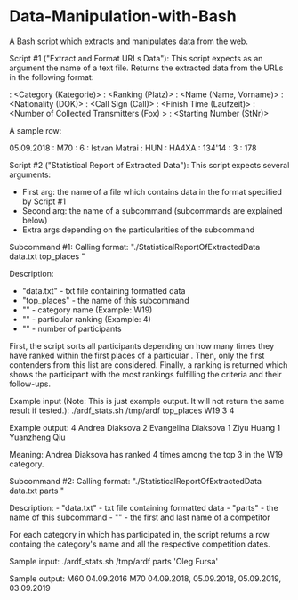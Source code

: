 # Data-Manipulation-with-Bash
A Bash script which extracts and manipulates data from the web. 

Script #1 ("Extract and Format URLs Data"):
This script expects as an argument the name of a text file.
Returns the extracted data from the URLs in the following format:

 <Date> : <Category (Kategorie)> : <Ranking (Platz)> : <Name (Name, Vorname)> : <Nationality (DOK)> : <Call Sign (Call)> : <Finish Time (Laufzeit)> : <Number of Collected Transmitters (Fox) > : <Starting Number (StNr)>

A sample row:

05.09.2018 : M70 : 6 : Istvan Matrai : HUN : HA4XA : 134'14 : 3 : 178
  
Script #2 ("Statistical Report of Extracted Data"):
This script expects several arguments:
  - First arg: the name of a file which contains data in the format specified by Script #1
  - Second arg: the name of a subcommand (subcommands are explained below)
  - Extra args depending on the particularities of the subcommand
  
Subcommand #1:
Calling format: "./StatisticalReportOfExtractedData data.txt top_places <category> <m> <n>"
  
Description:
  - "data.txt" - txt file containing formatted data
  - "top_places" - the name of this subcommand
  - "<category>" - category name (Example: W19)
  - "<m>" - particular ranking (Example: 4)
  - "<n>" - number of participants
  
  First, the script sorts all participants depending on how many times they have ranked within the first <m> places of a particular <category>. Then, only the first <n> contenders from this list are considered. Finally, a ranking is returned which shows the participant with the most rankings fulfilling the criteria and their <n-1> follow-ups.
  
  Example input (Note: This is just example output. It will not return the same result if tested.):
  ./ardf_stats.sh /tmp/ardf top_places W19 3 4
  
  Example output:
  4 Andrea Diaksova
  2 Evangelina Diaksova
  1 Ziyu Huang
  1 Yuanzheng Qiu
  
  Meaning: Andrea Diaksova has ranked 4 times among the top 3 in the W19 category.
  
  Subcommand #2:
  Calling format: "./StatisticalReportOfExtractedData data.txt parts <name>"
  
  Description:
    - "data.txt" - txt file containing formatted data
    - "parts" - the name of this subcommand
    - "<name>" - the first and last name of a competitor
  
  For each category in which <name> has participated in, the script returns a row containg the category's name and all the respective competition dates.
  
  Sample input:
  ./ardf_stats.sh /tmp/ardf parts 'Oleg Fursa'
  
  Sample output:
  M60 04.09.2016
  M70 04.09.2018, 05.09.2018, 05.09.2019, 03.09.2019
